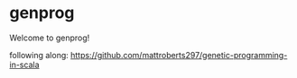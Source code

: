 # genprog #

Welcome to genprog!

following along: https://github.com/mattroberts297/genetic-programming-in-scala


